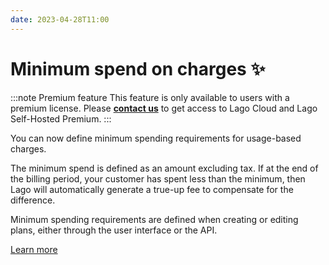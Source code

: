 ```yaml
---
date: 2023-04-28T11:00
---
```


# Minimum spend on charges ✨
:::note Premium feature
This feature is only available to users with a premium license. Please **[contact us](mailto:hello@getlago.com)** to get access to Lago Cloud and Lago Self-Hosted Premium.
:::

You can now define minimum spending requirements for usage-based charges.

The minimum spend is defined as an amount excluding tax. If at the end of the billing period, your customer has spent less than the minimum, then Lago will automatically generate a true-up fee to compensate for the difference.

Minimum spending requirements are defined when creating or editing plans, either through the user interface or the API.

[Learn more](../docs/guide/plans/charges/charge-minimum)